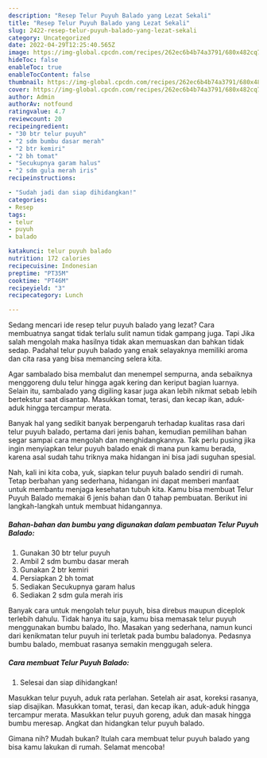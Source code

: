 ```yaml
---
description: "Resep Telur Puyuh Balado yang Lezat Sekali"
title: "Resep Telur Puyuh Balado yang Lezat Sekali"
slug: 2422-resep-telur-puyuh-balado-yang-lezat-sekali
category: Uncategorized
date: 2022-04-29T12:25:40.565Z
image: https://img-global.cpcdn.com/recipes/262ec6b4b74a3791/680x482cq70/telur-puyuh-balado-foto-resep-utama.jpg
hideToc: false
enableToc: true
enableTocContent: false
thumbnail: https://img-global.cpcdn.com/recipes/262ec6b4b74a3791/680x482cq70/telur-puyuh-balado-foto-resep-utama.jpg
cover: https://img-global.cpcdn.com/recipes/262ec6b4b74a3791/680x482cq70/telur-puyuh-balado-foto-resep-utama.jpg
author: Admin
authorAv: notfound
ratingvalue: 4.7
reviewcount: 20
recipeingredient:
- "30 btr telur puyuh"
- "2 sdm bumbu dasar merah"
- "2 btr kemiri"
- "2 bh tomat"
- "Secukupnya garam halus"
- "2 sdm gula merah iris"
recipeinstructions:

- "Sudah jadi dan siap dihidangkan!"
categories:
- Resep
tags:
- telur
- puyuh
- balado

katakunci: telur puyuh balado 
nutrition: 172 calories
recipecuisine: Indonesian
preptime: "PT35M"
cooktime: "PT46M"
recipeyield: "3"
recipecategory: Lunch

---
```



Sedang mencari ide resep telur puyuh balado yang lezat? Cara membuatnya sangat tidak terlalu sulit namun tidak gampang juga. Tapi Jika salah mengolah maka hasilnya tidak akan memuaskan dan bahkan tidak sedap. Padahal telur puyuh balado yang enak selayaknya memiliki aroma dan cita rasa yang bisa memancing selera kita.


Agar sambalado bisa membalut dan menempel sempurna, anda sebaiknya menggoreng dulu telur hingga agak kering dan keriput bagian luarnya. Selain itu, sambalado yang digiling kasar juga akan lebih nikmat sebab lebih bertekstur saat disantap. Masukkan tomat, terasi, dan kecap ikan, aduk-aduk hingga tercampur merata.

Banyak hal yang sedikit banyak berpengaruh terhadap kualitas rasa dari telur puyuh balado, pertama dari jenis bahan, kemudian pemilihan bahan segar sampai cara mengolah dan menghidangkannya. Tak perlu pusing jika ingin menyiapkan telur puyuh balado enak di mana pun kamu berada, karena asal sudah tahu triknya maka hidangan ini bisa jadi suguhan spesial.


Nah, kali ini kita coba, yuk, siapkan telur puyuh balado sendiri di rumah. Tetap berbahan yang sederhana, hidangan ini dapat memberi manfaat untuk membantu menjaga kesehatan tubuh kita. Kamu bisa membuat Telur Puyuh Balado memakai 6 jenis bahan dan 0 tahap pembuatan. Berikut ini langkah-langkah untuk membuat hidangannya.

<!--inarticleads1-->

##### Bahan-bahan dan bumbu yang digunakan dalam pembuatan Telur Puyuh Balado:

1. Gunakan 30 btr telur puyuh
1. Ambil 2 sdm bumbu dasar merah
1. Gunakan 2 btr kemiri
1. Persiapkan 2 bh tomat
1. Sediakan Secukupnya garam halus
1. Sediakan 2 sdm gula merah iris


Banyak cara untuk mengolah telur puyuh, bisa direbus maupun diceplok terlebih dahulu. Tidak hanya itu saja, kamu bisa memasak telur puyuh menggunakan bumbu balado, lho. Masakan yang sederhana, namun kunci dari kenikmatan telur puyuh ini terletak pada bumbu baladonya. Pedasnya bumbu balado, membuat rasanya semakin menggugah selera. 

<!--inarticleads2-->

##### Cara membuat Telur Puyuh Balado:


1. Selesai dan siap dihidangkan!

Masukkan telur puyuh, aduk rata perlahan. Setelah air asat, koreksi rasanya, siap disajikan. Masukkan tomat, terasi, dan kecap ikan, aduk-aduk hingga tercampur merata. Masukkan telur puyuh goreng, aduk dan masak hingga bumbu meresap. Angkat dan hidangkan telur puyuh balado. 

Gimana nih? Mudah bukan? Itulah cara membuat telur puyuh balado yang bisa kamu lakukan di rumah. Selamat mencoba!
